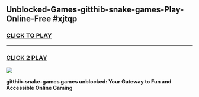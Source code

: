 
## Unblocked-Games-gitthib-snake-games-Play-Online-Free #xjtqp
<h3>
<a href="https://us.freeplayer.one?title=gitthib-snake-games&ref=10M">CLICK TO PLAY</a></h3>
<hr>

<h3>
<a href="https://us.freeplayer.one?title=gitthib-snake-games&ref=10M">CLICK 2 PLAY</a>
  
</h3>

<a href="https://us.freeplayer.one?title=gitthib-snake-games&ref=10M"><img src="https://clearcache.store/games.png"></a>


**gitthib-snake-games games unblocked: Your Gateway to Fun and Accessible Online Gaming**
